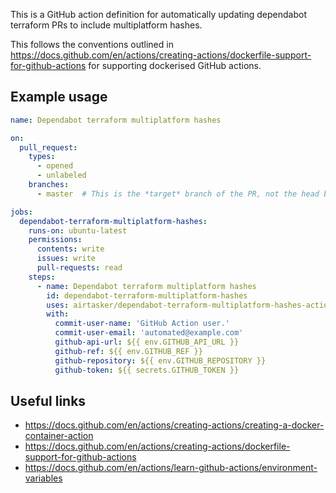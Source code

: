 This is a GitHub action definition for automatically updating dependabot terraform PRs to include multiplatform hashes.

This follows the conventions outlined in https://docs.github.com/en/actions/creating-actions/dockerfile-support-for-github-actions for supporting dockerised GitHub actions.

## Example usage

```yaml
name: Dependabot terraform multiplatform hashes

on:
  pull_request:
    types:
      - opened
      - unlabeled
    branches:
      - master  # This is the *target* branch of the PR, not the head branch.

jobs:
  dependabot-terraform-multiplatform-hashes:
    runs-on: ubuntu-latest
    permissions:
      contents: write
      issues: write
      pull-requests: read
    steps:
      - name: Dependabot terraform multiplatform hashes
        id: dependabot-terraform-multiplatform-hashes
        uses: airtasker/dependabot-terraform-multiplatform-hashes-action@main
        with:
          commit-user-name: 'GitHub Action user.'
          commit-user-email: 'automated@example.com'
          github-api-url: ${{ env.GITHUB_API_URL }}
          github-ref: ${{ env.GITHUB_REF }}
          github-repository: ${{ env.GITHUB_REPOSITORY }}
          github-token: ${{ secrets.GITHUB_TOKEN }}
```

## Useful links

* https://docs.github.com/en/actions/creating-actions/creating-a-docker-container-action
* https://docs.github.com/en/actions/creating-actions/dockerfile-support-for-github-actions
* https://docs.github.com/en/actions/learn-github-actions/environment-variables

